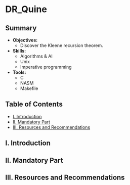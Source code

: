 # DR_Quine

## Summary

- **Objectives:**
	- Discover the Kleene recursion theorem.
- **Skills:**
	- Algorithms & AI
	- Unix
	- Imperative programming
- **Tools:**
	- C
	- NASM
	- Makefile

## Table of Contents

- [I. Introduction](#i-introduction)
- [II. Mandatory Part](#ii-mandatory-part)
- [III. Resources and Recommendations](#iii-resources-and-recommendations)

## I. Introduction

## II. Mandatory Part

## III. Resources and Recommendations
